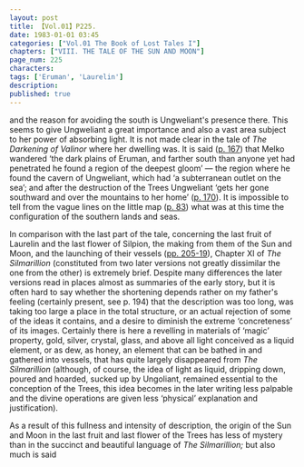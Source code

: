 ```yaml
---
layout: post
title: 【Vol.01】P225.
date: 1983-01-01 03:45
categories: ["Vol.01 The Book of Lost Tales I"]
chapters: ["VIII. THE TALE OF THE SUN AND MOON"]
page_num: 225
characters: 
tags: ['Eruman', 'Laurelin']
description: 
published: true
---
```


<p style="text-indent: 0;">
and the reason for avoiding the south is Ungweliant's presence there. This seems to give Ungweliant a great importance and also a vast area subject to her power of absorbing light. It is not made clear in the tale of <I>The Darkening of Valinor</I> where her dwelling was. It is said (<a href="{{site.baseurl}}/vol01-p167">p. 167</a>) that Melko wandered ‘the dark plains of Eruman, and farther south than anyone yet had penetrated he found a region of the deepest gloom’ — the region where he found the cavern of Ungweliant, which had ‘a subterranean outlet on the sea’; and after the destruction of the Trees Ungweliant ‘gets her gone southward and over the mountains to her home’ (<a href="{{site.baseurl}}/vol01-p170">p. 170</a>). It is impossible to tell from the vague lines on the little map (<a href="{{site.baseurl}}/vol01-p83">p. 83</a>) what was at this time the configuration of the southern lands and seas.
</p>

In comparison with the last part of the tale, concerning the last fruit of Laurelin and the last flower of Silpion, the making from them of the Sun and Moon, and the launching of their vessels ([pp. 205-19]({{site.baseurl}}/vol01-p205)), Chapter XI of <I>The Silmarillion</I> (constituted from two later versions not greatly dissimilar the one from the other) is extremely brief. Despite many differences the later versions read in places almost as summaries of the early story, but it is often hard to say whether the shortening depends rather on my father's feeling (certainly present, see p. 194) that the description was too long, was taking too large a place in the total structure, or an actual rejection of some of the ideas it contains, and a desire to diminish the extreme ‘concreteness’ of its images. Certainly there is here a revelling in materials of ‘magic’ property, gold, silver, crystal, glass, and above all light conceived as a liquid element, or as dew, as honey, an element that can be bathed in and gathered into vessels, that has quite largely disappeared from <I>The Silmarillion</I> (although, of course, the idea of light as liquid, dripping down, poured and hoarded, sucked up by Ungoliant, remained essential to the conception of the Trees, this idea becomes in the later writing less palpable and the divine operations are given less ‘physical’ explanation and justification).

As a result of this fullness and intensity of description, the origin of the Sun and Moon in the last fruit and last flower of the Trees has less of mystery than in the succinct and beautiful language of <I>The Silmarillion;</I> but also much is said

